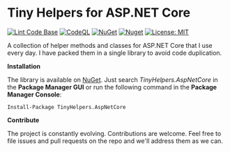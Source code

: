 # Tiny Helpers for ASP.NET Core

[![Lint Code Base](https://github.com/marcominerva/TinyHelpers/actions/workflows/linter.yml/badge.svg)](https://github.com/marcominerva/TinyHelpers/actions/workflows/linter.yml)
[![CodeQL](https://github.com/marcominerva/TinyHelpers/actions/workflows/codeql.yml/badge.svg)](https://github.com/marcominerva/TinyHelpers/actions/workflows/codeql.yml)
[![NuGet](https://img.shields.io/nuget/v/TinyHelpers.AspNetCore.svg?style=flat-square)](https://www.nuget.org/packages/TinyHelpers.AspNetCore)
[![Nuget](https://img.shields.io/nuget/dt/TinyHelpers.AspNetCore)](https://www.nuget.org/packages/TinyHelpers.AspNetCore)
[![License: MIT](https://img.shields.io/badge/License-MIT-yellow.svg)](https://github.com/marcominerva/TinyHelpers/blob/master/LICENSE)

A collection of helper methods and classes for ASP.NET Core that I use every day. I have packed them in a single library to avoid code duplication.

**Installation**

The library is available on [NuGet](https://www.nuget.org/packages/TinyHelpers.AspNetCore). Just search *TinyHelpers.AspNetCore* in the **Package Manager GUI** or run the following command in the **Package Manager Console**:

    Install-Package TinyHelpers.AspNetCore

**Contribute**

The project is constantly evolving. Contributions are welcome. Feel free to file issues and pull requests on the repo and we'll address them as we can. 
